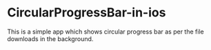 # CircularProgressBar-in-ios
This is a simple app which shows  circular progress bar  as per the file downloads in the background.

